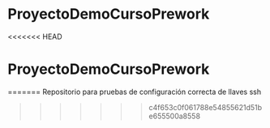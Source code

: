 # ProyectoDemoCursoPrework
<<<<<<< HEAD
# ProyectoDemoCursoPrework
=======
Repositorio para pruebas de configuración correcta de llaves ssh
>>>>>>> c4f653c0f061788e54855621d51be655500a8558
